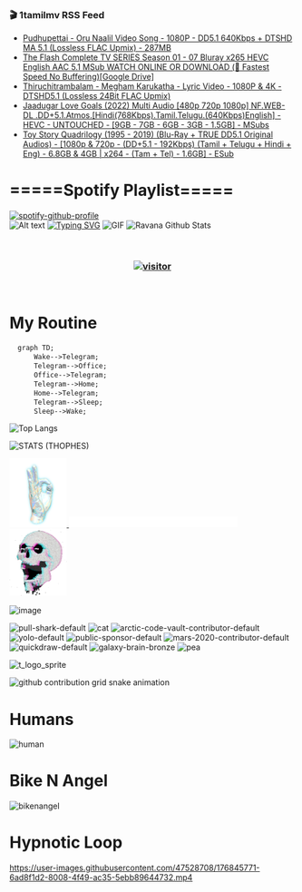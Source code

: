 ### 🎬 1tamilmv RSS Feed

<!-- BLOG-POST-LIST:START -->
- [Pudhupettai - Oru Naalil Video Song - 1080P - DD5.1 640Kbps + DTSHD MA 5.1 &lpar;Lossless FLAC Upmix&rpar; - 287MB](https://www.1tamilmv.click/index.php?/forums/topic/165713-pudhupettai-oru-naalil-video-song-1080p-dd51-640kbps-dtshd-ma-51-lossless-flac-upmix-287mb/&do=findComment&comment=331033)
- [The Flash Complete TV SERIES Season 01 - 07 Bluray x265 HEVC English AAC 5.1 MSub WATCH ONLINE OR DOWNLOAD &lpar;🚀 Fastest Speed No Buffering&rpar;[Google Drive]](https://www.1tamilmv.click/index.php?/forums/topic/146416-the-flash-complete-tv-series-season-01-07-bluray-x265-hevc-english-aac-51-msub-watch-online-or-download-%F0%9F%9A%80-fastest-speed-no-bufferinggoogle-drive/&do=findComment&comment=331032)
- [Thiruchitrambalam - Megham Karukatha - Lyric Video - 1080P &amp; 4K - DTSHD5.1 &lpar;Lossless 24Bit FLAC Upmix&rpar;](https://www.1tamilmv.click/index.php?/forums/topic/165712-thiruchitrambalam-megham-karukatha-lyric-video-1080p-4k-dtshd51-lossless-24bit-flac-upmix/&do=findComment&comment=331031)
- [Jaadugar Love Goals &lpar;2022&rpar; Multi Audio [480p 720p 1080p] NF.WEB-DL .DD+5.1.Atmos.[Hindi&lpar;768Kbps&rpar;.Tamil.Telugu.&lpar;640Kbps&rpar;English] - HEVC - UNTOUCHED - [9GB - 7GB -  6GB - 3GB - 1.5GB] -  MSubs](https://www.1tamilmv.click/index.php?/forums/topic/165711-jaadugar-love-goals-2022-multi-audio-480p-720p-1080p-nfweb-dl-dd51atmoshindi768kbpstamiltelugu640kbpsenglish-hevc-untouched-9gb-7gb-6gb-3gb-15gb-msubs/&do=findComment&comment=331030)
- [Toy Story Quadrilogy &lpar;1995 - 2019&rpar; &lpar;Blu-Ray + TRUE DD5.1 Original Audios&rpar; - [1080p &amp; 720p - &lpar;DD+5.1 - 192Kbps&rpar; &lpar;Tamil + Telugu + Hindi + Eng&rpar; - 6.8GB &amp; 4GB | x264 - &lpar;Tam + Tel&rpar; - 1.6GB] - ESub](https://www.1tamilmv.click/index.php?/forums/topic/62223-toy-story-quadrilogy-1995-2019-blu-ray-true-dd51-original-audios-1080p-720p-dd51-192kbps-tamil-telugu-hindi-eng-68gb-4gb-x264-tam-tel-16gb-esub/&do=findComment&comment=331029)
<!-- BLOG-POST-LIST:END -->

# =====Spotify Playlist=====
[![spotify-github-profile](https://spotify-github-profile.vercel.app/api/view?uid=31rfzgmuvvewegdlxvlev4ynz4vu&cover_image=true&theme=default&bar_color=53b14f&bar_color_cover=true)](https://ravana69.github.io/rss)
</br>
![Alt text](https://spotify-recently-played-readme.vercel.app/api?user=31rfzgmuvvewegdlxvlev4ynz4vu)
[![Typing SVG](https://readme-typing-svg.herokuapp.com?color=%2336BCF7&center=true&vCenter=true&multiline=true&height=81&lines=I+AM+RAVANA;CONTACT+ME+ON+TELEGRAM%3A+%40R4V4N4)](https://git.io/typing-svg)
<img align="centre" height="400px" width="490px" alt="GIF" src="https://github.com/ravana69/ravana69/blob/master/rvm.gif" />
![Ravana Github Stats](https://github-readme-stats.vercel.app/api?username=ravana69&&show_icons=true&theme=radical)

<br />
<h3 align="center"> <a href="https://t.me/r4v4n4"><img src="https://profile-counter.glitch.me/ravana69/count.svg" alt="visitor" width="600"></a> </h3>
</br>

<H1>My Routine</H1>

```mermaid
  graph TD;
      Wake-->Telegram;
      Telegram-->Office;
      Office-->Telegram;
      Telegram-->Home;
      Home-->Telegram;
      Telegram-->Sleep;
      Sleep-->Wake;
```
![Top Langs](https://github-readme-stats.vercel.app/api/top-langs/?username=ravana69&&show_icons=true&theme=radical)

![STATS (THOPHES)](https://github-profile-trophy.vercel.app/?username=ravana69&theme=gruvbox&margin-w=10&margin-h=15&column=8)
<br />
<p align="left">
    <a href="#">
        <img width="20%" src="./assets/images/hand.gif" alt="" />
    </a>
    <a href="#">
        <img width="59%" src="./assets/images/spacer.png" alt="" >
    </a>
    <a href="#">
        <img width="20%" src="./assets/images/skull.gif" alt="" />
    </a>
</p>


![image](https://user-images.githubusercontent.com/47528708/175298537-0623dc00-7b1a-4ec1-b5b1-71768763a234.png)

<img width="148" alt="pull-shark-default" src="https://user-images.githubusercontent.com/47528708/176419715-70981865-4dc6-489a-8a1a-06842db67b15.gif"> <img width="148" alt="cat" src="https://user-images.githubusercontent.com/47528708/179149594-60701d0e-e626-415f-9958-80736351eadd.gif"> <img width="148" alt="arctic-code-vault-contributor-default" src="https://user-images.githubusercontent.com/47528708/175267501-e1fbbb8f-c2b2-4882-b865-2ac4debef26c.png"> <img width="148" alt="yolo-default" src="https://user-images.githubusercontent.com/47528708/175267654-281a1880-1129-4b7b-bf2f-de5dd2bc5afa.png"> <img width="148" alt="public-sponsor-default" src="https://user-images.githubusercontent.com/47528708/175268448-2e78cc75-fb25-4d76-bd22-7df520446b45.png"> <img width="148" alt="mars-2020-contributor-default" src="https://user-images.githubusercontent.com/47528708/175268475-de6d987a-3be9-4353-86a5-23b422559355.png"> <img width="148" alt="quickdraw-default" src="https://user-images.githubusercontent.com/47528708/179148665-33e7c2c8-5d95-413e-8b25-6862820a5fe7.png"> <img width="148" alt="galaxy-brain-bronze" src="https://user-images.githubusercontent.com/47528708/176419717-e2fdca8b-0fdc-47dd-9511-a7ff52178a33.gif"> <img width="148" alt="pea" src="https://user-images.githubusercontent.com/47528708/179149608-800ce6e1-7d24-4bfe-8e84-5628e6d5497d.gif">

![t_logo_sprite](https://user-images.githubusercontent.com/47528708/175293007-21ff1792-1fca-4be3-bcae-12fdc3aa414f.svg)

![github contribution grid snake animation](https://raw.githubusercontent.com/ravana69/ravana69/output/github-contribution-grid-snake-dark.svg#gh-dark-mode-only)

# Humans
<img width="170" alt="human" src="https://user-images.githubusercontent.com/47528708/176413829-c142d478-1c96-4c3c-a2a4-2dd35374c335.gif">

# Bike N Angel
<img width="170" alt="bikenangel" src="https://user-images.githubusercontent.com/47528708/176616968-3a44f91e-8016-477c-9bb5-c4689a1adbee.gif">

# Hypnotic Loop

https://user-images.githubusercontent.com/47528708/176845771-6ad8f1d2-8008-4f49-ac35-5ebb89644732.mp4

